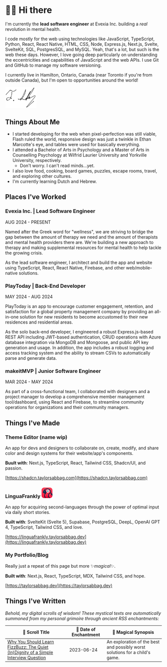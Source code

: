 # 👋🏼 Hi there

I'm currently the **lead software engineer** at Evexia Inc. building a *real* revolution in mental health.

I code mostly for the web using technologies like JavaScript, TypeScript, Python, React, React Native, HTML, CSS, Node, Express.js, Next.js, Svelte, SvelteKit, SQL, PostgresSQL, and MySQL. Yeah, that's a lot, but such is the web these days. However, I love going deep particularly on understanding the eccentricities and capabilities of JavaScript and the web APIs. I use Git and GitHub to manage my software versioning.

I currently live in Hamilton, Ontario, Canada (near Toronto if you're from outside Canada), but I'm open to opportunities around the world!

<img src="assets/signature.png" width="100" />

## Things About Me

- I started developing for the web when pixel-perfection was still viable, Flash ruled the world, responsive design was just a twinkle in Ethan Marcotte's eye, and tables were used for basically everything.
- I attended a Bachelor of Arts in Psychology and a Master of Arts in Counselling Psychology at Wilfrid Laurier University and Yorkville University, respectively.
  - Don't worry. I can't read minds...yet.
- I also love food, cooking, board games, puzzles, escape rooms, travel, and exploring other cultures.
- I'm currently learning Dutch and Hebrew.

## Places I've Worked

### Evexia Inc. | Lead Software Engineer

AUG 2024 - PRESENT

Named after the Greek word for "wellness", we are striving to bridge the gap between the amount of therapy we need and the amount of therapists and mental health providers there are. We're building a new approach to therapy and making supplemental resources for mental health to help tackle the growing crisis.

As the lead software engineer, I architect and build the app and website using TypeScript, React, React Native, Firebase, and other web/mobile-native solutions.

### PlayToday | Back-End Developer

MAY 2024 - AUG 2024

PlayToday is an app to encourage customer engagement, retention, and satisfaction for a global property management company by providing an all-in-one solution for new residents to become accustomed to their new residences and residential areas.

As the solo back-end developer, I engineered a robust Express.js-based REST API including JWT-based authentication, CRUD operations with Azure database integration via MongoDB and Mongoose, and public API key generation and usage. In addition, the app includes a robust logging and access tracking system and the ability to stream CSVs to automatically parse and generate data.

### makeitMVP | Junior Software Engineer

MAR 2024 - MAY 2024

As part of a cross-functional team, I collaborated with designers and a project manager to develop a comprehensive member management tool/dashboard, using React and Firebase, to streamline community operations for organizations and their community managers.

## Things I've Made

### Theme Editor (name wip)

An app for devs and designers to collaborate on, create, modify, and share color and design systems for their website/app's components.

**Buult with**: Next.js, TypeScript, React, Tailwind CSS, Shadcn/UI, and passion.

[https://shadcn.taylorsabbag.com](https://shadcn.taylorsabbag.com)

### LinguaFrankly <img alt="LinguaFrankly icon: a parrot." src="assets/app_icon.png" width="35" />

An app for acquiring second-languages through the power of optimal input via daily short stories.

**Built with**: SvelteKit (Svelte 5), Supabase, PostgreSQL, DeepL, OpenAI GPT 4, TypeScript, Tailwind CSS, and love.

[https://linguafrankly.taylorsabbag.dev](https://linguafrankly.taylorsabbag.dev)

### My Portfolio/Blog

Really just a repeat of this page but more ✨*magical*✨.

**Built with**: Next.js, React, TypeScript, MDX, Tailwind CSS, and hope.

[https://taylorsabbag.dev](https://taylorsabbag.dev)

## Things I've Written

*Behold, my digital scrolls of wisdom! These mystical texts are automatically summoned from my personal grimoire through ancient RSS enchantments:*

| 📜 Scroll Title | 🌟 Date of Enchantment | 🔮 Magical Synopsis |
|-----------------|----------------------|-------------------|
| [Why You Should Learn FizzBuzz: The Quiet (In)Dignity of a Simple Interview Question](https://taylorsabbag.dev/blog/fizzbuzz) | 2023-06-24 | An exploration of the best and possibly worst solutions for a child's game. |

